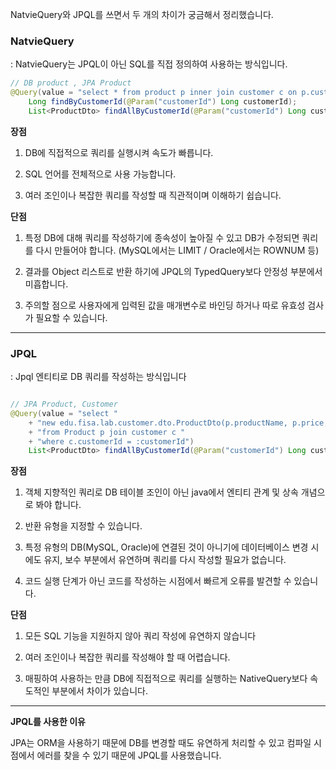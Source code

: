 
NatvieQuery와 JPQL를 쓰면서 두 개의 차이가 궁금해서 정리했습니다.

### NatvieQuery 

: NatvieQuery는 JPQL이 아닌 SQL를 직접 정의하여 사용하는 방식입니다. 

```java
// DB product , JPA Product 
@Query(value = "select * from product p inner join customer c on p.customer_id = c.customer_id " + "where c.customer_id = :customerId", nativeQuery = true)
	Long findByCustomerId(@Param("customerId") Long customerId);
	List<ProductDto> findAllByCustomerId(@Param("customerId") Long customerId);

```
**장점**

1. DB에 직접적으로 쿼리를 실행시켜 속도가 빠릅니다.
   
2. SQL 언어를 전체적으로 사용 가능합니다.
   
3. 여러 조인이나 복잡한 쿼리를 작성할 때 직관적이며 이해하기 쉽습니다.


**단점**

1. 특정 DB에 대해 쿼리를 작성하기에 종속성이 높아질 수 있고 DB가 수정되면 쿼리를 다시 만들어야 합니다. (MySQL에서는 LIMIT / Oracle에서는 ROWNUM 등)
   
2. 결과를 Object 리스트로 반환 하기에 JPQL의 TypedQuery보다 안정성 부분에서 미흡합니다.
   
3. 주의할 점으로 사용자에게 입력된 값을 매개변수로 바인딩 하거나 따로 유효성 검사가 필요할 수 있습니다.
---


### JPQL

: Jpql 엔티티로 DB 쿼리를 작성하는 방식입니다


```java

// JPA Product, Customer 
@Query(value = "select "
	+ "new edu.fisa.lab.customer.dto.ProductDto(p.productName, p.price, p.brand, p.size, p.category)"
	+ "from Product p join customer c "
	+ "where c.customerId = :customerId")
	List<ProductDto> findAllByCustomerId(@Param("customerId") Long customerId)
```

**장점**

1. 객체 지향적인 쿼리로 DB 테이블 조인이 아닌 java에서 엔티티 관계 및 상속 개념으로 봐야 합니다.
   
2. 반환 유형을 지정할 수 있습니다.
   
3. 특정 유형의 DB(MySQL, Oracle)에 연결된 것이 아니기에 데이터베이스 변경 시에도 유지, 보수 부분에서 유연하며 쿼리를 다시 작성할 필요가 없습니다.
   
4. 코드 실행 단계가 아닌 코드를 작성하는 시점에서 빠르게 오류를 발견할 수 있습니다.
   

**단점**

1. 모든 SQL 기능을 지원하지 않아 쿼리 작성에 유연하지 않습니다
   
2. 여러 조인이나 복잡한 쿼리를 작성해야 할 때 어렵습니다.
   
3. 매핑하여 사용하는 만큼 DB에 직접적으로 쿼리를 실행하는 NativeQuery보다 속도적인 부분에서 차이가 있습니다.



----

**JPQL를 사용한 이유**

JPA는 ORM을 사용하기 때문에 DB를 변경할 때도 유연하게 처리할 수 있고 컴파일 시점에서 에러를 찾을 수 있기 때문에 JPQL를 사용했습니다.

